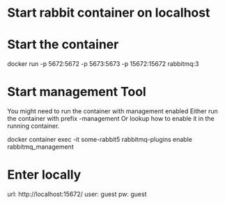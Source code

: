 # Start rabbit container on localhost

# Start the container
docker run -p 5672:5672 -p 5673:5673 -p 15672:15672 rabbitmq:3 

# Start management Tool
You might need to run the container with management enabled
Either run the container with prefix -management
Or lookup how to enable it in the running container.

docker container exec -it some-rabbit5 rabbitmq-plugins enable rabbitmq_management


# Enter locally
url: http://localhost:15672/
user: guest
pw: guest

